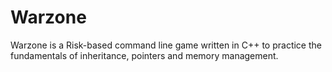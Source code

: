 
# Warzone

Warzone is a Risk-based command line game written in C++ to practice the fundamentals of inheritance, pointers and memory management.

